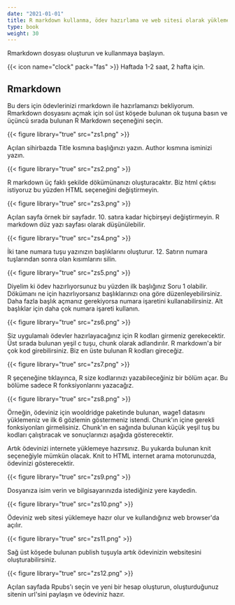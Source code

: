 ```yaml
---
date: "2021-01-01"
title: R markdown kullanma, ödev hazırlama ve web sitesi olarak yükleme
type: book
weight: 30
---
```


Rmarkdown dosyası oluşturun ve kullanmaya başlayın.

<!--more-->

{{< icon name="clock" pack="fas" >}} Haftada 1-2 saat, 2 hafta için.

## Rmarkdown

Bu ders için ödevlerinizi rmarkdown ile hazırlamanızı bekliyorum. Rmarkdown dosyasını açmak için sol üst köşede bulunan ok tuşuna basın ve üçüncü sırada bulunan R Markdown seçeneğini seçin.

{{< figure library="true" src="zs1.png" >}}

Açılan sihirbazda Title kısmına başlığınızı yazın. Author kısmına isminizi yazın.

{{< figure library="true" src="zs2.png" >}}

R markdown üç faklı şekilde dökümünanızı oluşturacaktır. Biz html çıktısı istiyoruz bu yüzden HTML seçeneğini değiştirmeyin.

{{< figure library="true" src="zs3.png" >}}

Açılan sayfa örnek bir sayfadır. 10. satıra kadar hiçbirşeyi değiştirmeyin. R markdown düz yazı sayfası olarak düşünülebilir. 

{{< figure library="true" src="zs4.png" >}}

İki tane numara tuşu yazınızın başlıklarını oluşturur. 12. Satırın numara tuşlarından sonra olan kısımlarını silin.

{{< figure library="true" src="zs5.png" >}}

Diyelim ki ödev hazırlıyorsunuz bu yüzden ilk başlığınız Soru 1 olabilir. Dökümanı ne için hazırlıyorsanız başlıklarınızı ona göre düzenleyebilirsiniz. Daha fazla başlık açmanız gerekiyorsa numara işaretini kullanabilirsiniz. Alt başlıklar için daha çok numara işareti kullanın. 

{{< figure library="true" src="zs6.png" >}}

Siz uygulamalı ödevler hazırlayacağınız için R kodları girmeniz gerekecektir. Üst sırada bulunan yeşil c tuşu, chunk olarak adlandırılır. R markdown'a bir çok kod girebilirsiniz. Biz en üste bulunan R kodları gireceğiz.

{{< figure library="true" src="zs7.png" >}}

R şeçeneğine tıklayınca, R size kodlarınızı yazabileceğiniz bir bölüm açar. Bu bölüme sadece R fonksiyonlarını yazacağız.

{{< figure library="true" src="zs8.png" >}}

Örneğin, ödeviniz için wooldridge paketinde bulunan, wage1 datasını yüklemeniz ve ilk 6 gözlemin göstermeniz istendi. Chunk'ın içine gerekli fonksiyonları girmelisiniz. Chunk'ın en sağında bulunan küçük yeşil tuş bu kodları çalıştıracak ve sonuçlarınızı aşağıda gösterecektir.

Artık ödevinizi internete yüklemeye hazırsınız. Bu yukarda bulunan knit seçeneğiyle mümkün olacak. Knit to HTML internet arama motorunuzda, ödevinizi gösterecektir.

{{< figure library="true" src="zs9.png" >}}

Dosyanıza isim verin ve bilgisayarınızda istediğiniz yere kaydedin.

{{< figure library="true" src="zs10.png" >}}

Ödeviniz web sitesi yüklemeye hazır olur ve kullandığınız web browser'da açılır.

{{< figure library="true" src="zs11.png" >}}

Sağ üst köşede bulunan publish tuşuyla artık ödevinizin websitesini oluşturabilirsiniz.

{{< figure library="true" src="zs12.png" >}}

Açılan sayfada Rpubs'ı seçin ve yeni bir hesap oluşturun, oluşturduğunuz sitenin url'sini paylaşın ve ödeviniz hazır.





